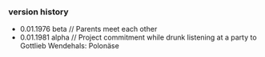 
### version history
 - 0.01.1976 beta // Parents meet each other
 - 0.01.1981 alpha // Project commitment while drunk listening at a party to Gottlieb Wendehals: Polonäse 